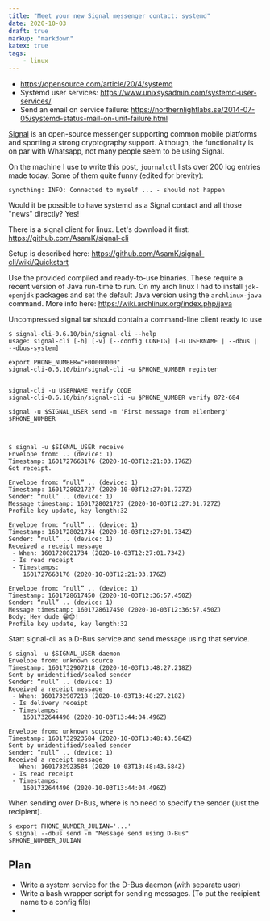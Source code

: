 ```yaml
---
title: "Meet your new Signal messenger contact: systemd"
date: 2020-10-03
draft: true
markup: "markdown"
katex: true
tags:
    - linux
---
```


* https://opensource.com/article/20/4/systemd
* Systemd user services: https://www.unixsysadmin.com/systemd-user-services/
* Send an email on service failure: https://northernlightlabs.se/2014-07-05/systemd-status-mail-on-unit-failure.html

[Signal](https://signal.org/en/) is an open-source messenger supporting common mobile platforms and 
sporting a strong cryptography support. Although, the functionality is on par with Whatsapp, not many people seem 
to be using Signal.  

On the machine I use to write this post, `journalctl` lists over 200 log entries made today. Some of them quite funny 
(edited for brevity):

    syncthing: INFO: Connected to myself ... - should not happen

Would it be possible to have systemd as a Signal contact and all those "news" directly? Yes!  

There is a signal client for linux. Let's download it first: https://github.com/AsamK/signal-cli

Setup is described here: https://github.com/AsamK/signal-cli/wiki/Quickstart

Use the provided compiled and ready-to-use binaries. These require a recent version of Java run-time to run.
On my arch linux I had to install `jdk-openjdk` packages and set the default Java version using the `archlinux-java` 
command. More info here: https://wiki.archlinux.org/index.php/java

Uncompressed signal tar should contain a command-line client ready to use

    $ signal-cli-0.6.10/bin/signal-cli --help 
    usage: signal-cli [-h] [-v] [--config CONFIG] [-u USERNAME | --dbus | --dbus-system]

    export PHONE_NUMBER="+00000000"
    signal-cli-0.6.10/bin/signal-cli -u $PHONE_NUMBER register
 

    signal-cli -u USERNAME verify CODE
    signal-cli-0.6.10/bin/signal-cli -u $PHONE_NUMBER verify 872-684

    signal -u $SIGNAL_USER send -m 'First message from eilenberg' $PHONE_NUMBER



    $ signal -u $SIGNAL_USER receive 
    Envelope from: .. (device: 1)
    Timestamp: 1601727663176 (2020-10-03T12:21:03.176Z)
    Got receipt.
    
    Envelope from: “null” .. (device: 1)
    Timestamp: 1601728021727 (2020-10-03T12:27:01.727Z)
    Sender: “null” .. (device: 1)
    Message timestamp: 1601728021727 (2020-10-03T12:27:01.727Z)
    Profile key update, key length:32
    
    Envelope from: “null” .. (device: 1)
    Timestamp: 1601728021734 (2020-10-03T12:27:01.734Z)
    Sender: “null” .. (device: 1)
    Received a receipt message
     - When: 1601728021734 (2020-10-03T12:27:01.734Z)
     - Is read receipt
     - Timestamps:
        1601727663176 (2020-10-03T12:21:03.176Z)
    
    Envelope from: “null” .. (device: 1)
    Timestamp: 1601728617450 (2020-10-03T12:36:57.450Z)
    Sender: “null” .. (device: 1)
    Message timestamp: 1601728617450 (2020-10-03T12:36:57.450Z)
    Body: Hey dude 😁😎!
    Profile key update, key length:32

Start signal-cli as a D-Bus service and send message using that service.

    $ signal -u $SIGNAL_USER daemon 
    Envelope from: unknown source
    Timestamp: 1601732907218 (2020-10-03T13:48:27.218Z)
    Sent by unidentified/sealed sender
    Sender: “null” .. (device: 1)
    Received a receipt message
     - When: 1601732907218 (2020-10-03T13:48:27.218Z)
     - Is delivery receipt
     - Timestamps:
        1601732644496 (2020-10-03T13:44:04.496Z)
    
    Envelope from: unknown source
    Timestamp: 1601732923584 (2020-10-03T13:48:43.584Z)
    Sent by unidentified/sealed sender
    Sender: “null” .. (device: 1)
    Received a receipt message
     - When: 1601732923584 (2020-10-03T13:48:43.584Z)
     - Is read receipt
     - Timestamps:
        1601732644496 (2020-10-03T13:44:04.496Z)

When sending over D-Bus, where is no need to specify the sender (just the recipient).

    $ export PHONE_NUMBER_JULIAN='...'
    $ signal --dbus send -m "Message send using D-Bus" $PHONE_NUMBER_JULIAN


## Plan

* Write a system service for the D-Bus daemon (with separate user)
* Write a bash wrapper script for sending messages. (To put the recipient name to a config file)
* 


